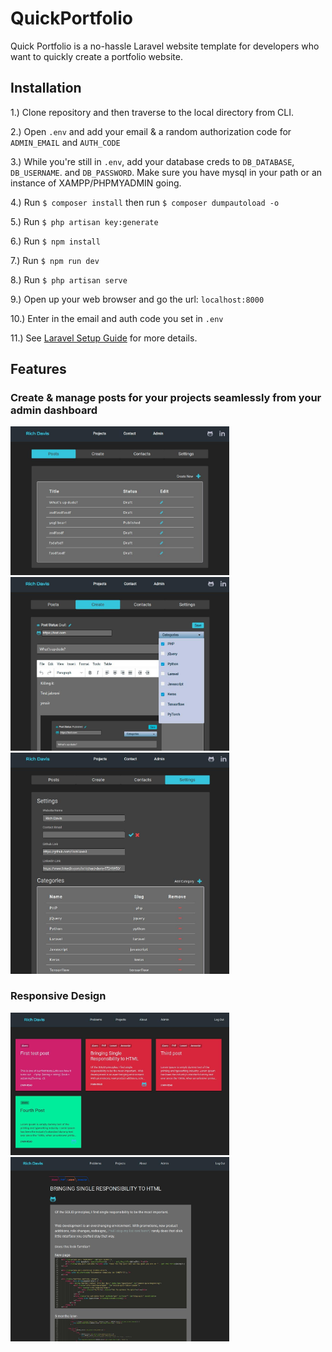 # QuickPortfolio
Quick Portfolio is a no-hassle Laravel website template for developers who want to quickly create a portfolio website.

## Installation

1.) Clone repository and then traverse to the local directory from CLI.

2.) Open ```.env``` and add your email & a random authorization code for ```ADMIN_EMAIL``` and ```AUTH_CODE```

3.) While you're still in ```.env```, add your database creds to ```DB_DATABASE```, ```DB_USERNAME```. and ```DB_PASSWORD```. Make sure you have mysql in your path or an instance of XAMPP/PHPMYADMIN going.

4.) Run ```$ composer install``` then run ```$ composer dumpautoload -o```

5.) Run ```$ php artisan key:generate```

6.) Run ```$ npm install```

7.) Run ```$ npm run dev```

8.) Run ```$ php artisan serve```

9.) Open up your web browser and go the url: ```localhost:8000```

10.) Enter in the email and auth code you set in ```.env```

11.) See [Laravel Setup Guide](https://laravel.com/docs/7.x/installation) for more details.



## Features

### Create & manage posts for your projects seamlessly from your admin dashboard
<img src="https://github.com/RichDavis1/QuickPortfolio/blob/master/public/images/admin-posts.jpg" width="350px"/>
<img src="https://github.com/RichDavis1/QuickPortfolio/blob/master/public/images/admin-create.jpg" width="350px"/>
<img src="https://github.com/RichDavis1/QuickPortfolio/blob/master/public/images/admin-categories.jpg" width="350px" />

### Responsive Design
<img src="https://github.com/RichDavis1/QuickPortfolio/blob/master/public/images/responsive-design1.jpg" width="350px" />
<img src="https://github.com/RichDavis1/QuickPortfolio/blob/master/public/images/responsive-design2.jpg" width="350px" />
